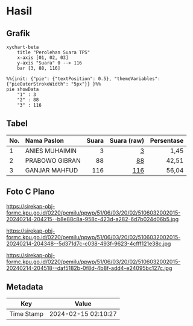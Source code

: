 # Hasil

## Grafik

```mermaid
xychart-beta
    title "Perolehan Suara TPS"
    x-axis [01, 02, 03]
    y-axis "Suara" 0 --> 116
    bar [3, 88, 116]
```

```mermaid
%%{init: {"pie": {"textPosition": 0.5}, "themeVariables": {"pieOuterStrokeWidth": "5px"}} }%%
pie showData
    "1" : 3
    "2" : 88
    "3" : 116
```

## Tabel

| No. | Nama Paslon    | Suara | Suara (raw) | Persentase |
|:--- |:-------------- | -----:| -----------:| ----------:|
| 1   | ANIES MUHAIMIN | 3     | [3][p-1]    | 1,45       |
| 2   | PRABOWO GIBRAN | 88    | [88][p-2]   | 42,51      |
| 3   | GANJAR MAHFUD  | 116   | [116][p-3]  | 56,04      |


[p-1]: https://github.com/gigit-pemilu/pemilu-2024-51-bali/blob/main/pilpres/hitung-suara/sub/51-bali/sub/06-bangli/sub/03-tembuku/sub/2002-tembuku/sub/015-tps/sub/paslon-1.txt
[p-2]: https://github.com/gigit-pemilu/pemilu-2024-51-bali/blob/main/pilpres/hitung-suara/sub/51-bali/sub/06-bangli/sub/03-tembuku/sub/2002-tembuku/sub/015-tps/sub/paslon-2.txt
[p-3]: https://github.com/gigit-pemilu/pemilu-2024-51-bali/blob/main/pilpres/hitung-suara/sub/51-bali/sub/06-bangli/sub/03-tembuku/sub/2002-tembuku/sub/015-tps/sub/paslon-3.txt

## Foto C Plano

https://sirekap-obj-formc.kpu.go.id/0220/pemilu/ppwp/51/06/03/20/02/5106032002015-20240214-204215--b8e88c8a-958c-423d-a282-6d7b024d06b5.jpg

https://sirekap-obj-formc.kpu.go.id/0220/pemilu/ppwp/51/06/03/20/02/5106032002015-20240214-204348--5d371d7c-c038-493f-9623-4cfff121e38c.jpg

https://sirekap-obj-formc.kpu.go.id/0220/pemilu/ppwp/51/06/03/20/02/5106032002015-20240214-204518--daf5182b-0f8d-4b8f-add4-e24095bc127c.jpg


## Metadata

| Key        | Value               |
| ---------- | ------------------- |
| Time Stamp | 2024-02-15 02:10:27 |



